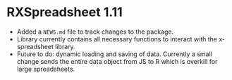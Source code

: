 # RXSpreadsheet 1.11

* Added a `NEWS.md` file to track changes to the package.
* Library currently contains all necessary functions to interact with the x-spreadsheet library. 
* Future to do: dynamic loading and saving of data. Currently a small change sends the entire data object from JS to R which is overkill for large spreadsheets. 

